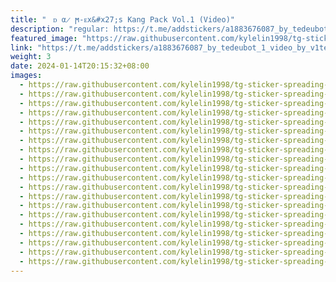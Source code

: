 ```yaml
---
title: "ㅤᴅ α̷ ϻ-ᴇx&#x27;s Kang Pack Vol.1 (Video)"
description: "regular: https://t.me/addstickers/a1883676087_by_tedeubot_1_video_by_v1tedeubot"
featured_image: "https://raw.githubusercontent.com/kylelin1998/tg-sticker-spreading-worldwide-images/main/img/1127a39a-6be8-4684-a5f6-31dd32bfd459.jpg"
link: "https://t.me/addstickers/a1883676087_by_tedeubot_1_video_by_v1tedeubot"
weight: 3
date: 2024-01-14T20:15:32+08:00
images:
  - https://raw.githubusercontent.com/kylelin1998/tg-sticker-spreading-worldwide-images/main/img/1127a39a-6be8-4684-a5f6-31dd32bfd459.jpg
  - https://raw.githubusercontent.com/kylelin1998/tg-sticker-spreading-worldwide-images/main/img/686bf6e1-7581-41a3-8517-d0b756788177.jpg
  - https://raw.githubusercontent.com/kylelin1998/tg-sticker-spreading-worldwide-images/main/img/0b9f0e37-3e1b-40dd-bff8-cdb788eb87db.jpg
  - https://raw.githubusercontent.com/kylelin1998/tg-sticker-spreading-worldwide-images/main/img/a5387d90-b7b8-4720-8485-5e592983216f.jpg
  - https://raw.githubusercontent.com/kylelin1998/tg-sticker-spreading-worldwide-images/main/img/559f59e6-9eeb-4374-9d3f-cc758ef171fa.jpg
  - https://raw.githubusercontent.com/kylelin1998/tg-sticker-spreading-worldwide-images/main/img/34b4beb9-217a-4f46-b10a-6430b0f0dad0.jpg
  - https://raw.githubusercontent.com/kylelin1998/tg-sticker-spreading-worldwide-images/main/img/5d856a8b-2c5e-443b-af57-83aea431e393.jpg
  - https://raw.githubusercontent.com/kylelin1998/tg-sticker-spreading-worldwide-images/main/img/f779e033-7c9a-4e83-b617-692ee3ce38ec.jpg
  - https://raw.githubusercontent.com/kylelin1998/tg-sticker-spreading-worldwide-images/main/img/017e3fb0-9bbf-47cc-b485-f737fc02618a.jpg
  - https://raw.githubusercontent.com/kylelin1998/tg-sticker-spreading-worldwide-images/main/img/0ca349ca-f1d2-4b4c-9ba9-2b6b5c3e7f95.jpg
  - https://raw.githubusercontent.com/kylelin1998/tg-sticker-spreading-worldwide-images/main/img/af44821e-96fc-4db8-b938-93edc7afa694.jpg
  - https://raw.githubusercontent.com/kylelin1998/tg-sticker-spreading-worldwide-images/main/img/ed269dbc-c679-439a-82c1-fcc39f85717e.jpg
  - https://raw.githubusercontent.com/kylelin1998/tg-sticker-spreading-worldwide-images/main/img/67b37260-8b04-4d3f-b239-16ced910f155.jpg
  - https://raw.githubusercontent.com/kylelin1998/tg-sticker-spreading-worldwide-images/main/img/5b4b15d3-989b-4242-aa4b-64bf51c367bf.jpg
  - https://raw.githubusercontent.com/kylelin1998/tg-sticker-spreading-worldwide-images/main/img/b90aa773-1e20-4b05-8e14-22779a0ea721.jpg
  - https://raw.githubusercontent.com/kylelin1998/tg-sticker-spreading-worldwide-images/main/img/25d0e4be-8b29-460c-bb1e-0d71997ddcc3.jpg
  - https://raw.githubusercontent.com/kylelin1998/tg-sticker-spreading-worldwide-images/main/img/5d71bd78-e6bc-41cd-9bb3-637692cc1e36.jpg
  - https://raw.githubusercontent.com/kylelin1998/tg-sticker-spreading-worldwide-images/main/img/16832a8e-d1f4-4eff-8fa9-6e3a0ae29c98.jpg
  - https://raw.githubusercontent.com/kylelin1998/tg-sticker-spreading-worldwide-images/main/img/32960f7c-1f73-44e2-bc27-00369fe63969.jpg
  - https://raw.githubusercontent.com/kylelin1998/tg-sticker-spreading-worldwide-images/main/img/c5f84ec5-d7a4-4da5-af1a-4749cfdc8608.jpg
---
```


